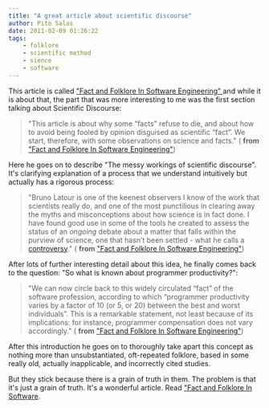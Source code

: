 ```yaml
---
title: "A great article about scientific discourse"
author: Pito Salas
date: 2011-02-09 01:26:22
tags:
    - folklore
    - scientific method
    - sience
    - software
---
```



This article is called ["Fact and Folklore In Software Engineering"
](<http://morendil.github.com/folklore.html>) and while it is about that, the
part that was more interesting to me was the first section talking about
Scientific Discourse:

> "This article is about why some “facts” refuse to die, and about how to
> avoid being fooled by opinion disguised as scientific “fact”. We start,
> therefore, with some observations on science and facts." ( **from** ["Fact
> and Folklore In Software
> Engineering"](<http://morendil.github.com/folklore.html>))

Here he goes on to describe "The messy workings of scientific discourse". It's
clarifying explanation of a process that we understand intuitively but
actually has a rigorous process:

> "Bruno Latour is one of the keenest observers I know of the work that
> scientists really do, and one of the most punctilious in clearing away the
> myths and misconceptions about how science is in fact done. I have found
> good use in some of the tools he created to assess the status of an
> _ongoing_ debate about a matter that falls within the purview of science,
> one that hasn’t been settled - what he calls a
> [controversy](<http://www.demoscience.org/>)." ( **from** ["Fact and
> Folklore In Software
> Engineering"](<http://morendil.github.com/folklore.html>))

After lots of further interesting detail about this idea, he finally comes
back to the question: "So what is known about programmer productivity?":

> "We can now circle back to this widely circulated “fact” of the software
> profession, according to which “programmer productivity varies by a factor
> of 10 (or 5, or 20) between the best and worst individuals”. This is a
> remarkable statement, not least because of its implications: for instance,
> programmer compensation does not vary accordingly." ( **from** ["Fact and
> Folklore In Software
> Engineering"](<http://morendil.github.com/folklore.html>))

After this introduction he goes on to thoroughly take apart this concept as
nothing more than unsubstantiated, oft-repeated folklore, based in some really
old, actually inapplicable, and incorrectly cited studies.

But they stick because there is a grain of truth in them. The problem is that
it's just a grain of truth. It's a wonderful article. Read ["Fact and Folklore
In Software](<http://morendil.github.com/folklore.html>).


